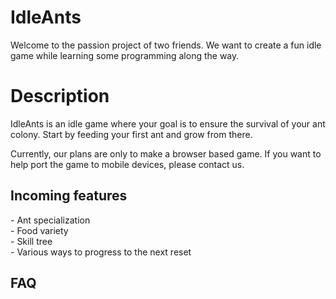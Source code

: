 # IdleAnts

Welcome to the passion project of two friends. We want to create a fun idle game while learning some programming along the way.

<h1>Description</h1>
IdleAnts is an idle game where your goal is to ensure the survival of your ant colony. Start by feeding your first ant and grow from there.

Currently, our plans are only to make a browser based game. 
If you want to help port the game to mobile devices, please contact us.


<h2>Incoming features</h2>
- Ant specialization<br>  
- Food variety<br>
- Skill tree<br>
- Various ways to progress to the next reset<br>

<h2>FAQ</h2>